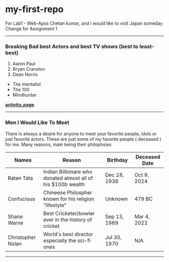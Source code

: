 # my-first-repo
For Lab1 - Web-Apss
Chetan kumar, and I would like to visit Japan someday
Change for Assignment 1

***
### Breaking Bad best Actors and best TV shows (best to least-best)

1. Aaron Paul
2. Bryan Cranston
3. Dean Norris
* The mentalist 
* The 100
* Mindhunter

**[activity_page](MyActivity.md)**

***
### Men I Would Like To Meet

There is always a desire for anyone to meet your favorite people, idols or just favorite actors. These are just some of my favorite people ( deceased ) for me. Many reasons, main being their philophsies 

| Names | Reason | Birthday | Deceased Date |
| ---   | ---    | ---      | ---           |
| Ratan Tata | Indian Billionare who donated almost all of his $100b wealth | Dec 28, 1938 | Oct 9, 2024 | 
| Confucious | Chineese Philospher known for his religion "lifestyle" | Unknown | 479 BC |
| Shane Warne | Best Cricketer/bowler ever in the history of cricket | Sep 13, 1969 | Mar 4, 2022 | 
| Christopher Nolan | World's best director especially the sci-fi ones | Jul 30, 1970 | N/A |

***
